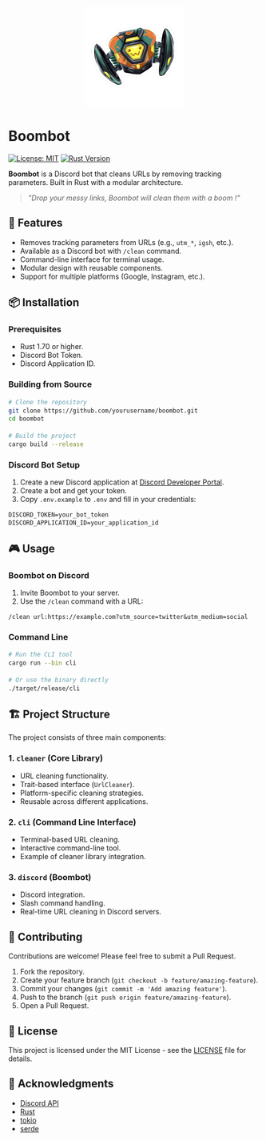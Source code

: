 <p align="center">
  <img src="assets/boom-bot.png" alt="Boombot Logo" width="200"/>
</p>

# Boombot

[![License: MIT](https://img.shields.io/badge/License-MIT-yellow.svg)](https://opensource.org/licenses/MIT)
[![Rust Version](https://img.shields.io/badge/rust-1.70+-blue.svg)](https://www.rust-lang.org)

**Boombot** is a Discord bot that cleans URLs by removing tracking parameters. Built in Rust with a modular architecture.

> _"Drop your messy links, Boombot will clean them with a boom !"_

## 🚀 Features

- Removes tracking parameters from URLs (e.g., `utm_*`, `igsh`, etc.).
- Available as a Discord bot with `/clean` command.
- Command-line interface for terminal usage.
- Modular design with reusable components.
- Support for multiple platforms (Google, Instagram, etc.).

## 📦 Installation

### Prerequisites

- Rust 1.70 or higher.
- Discord Bot Token.
- Discord Application ID.

### Building from Source

```bash
# Clone the repository
git clone https://github.com/yourusername/boombot.git
cd boombot

# Build the project
cargo build --release
```

### Discord Bot Setup

1. Create a new Discord application at [Discord Developer Portal](https://discord.com/developers/applications).
2. Create a bot and get your token.
3. Copy `.env.example` to `.env` and fill in your credentials:
```env
DISCORD_TOKEN=your_bot_token
DISCORD_APPLICATION_ID=your_application_id
```

## 🎮 Usage

### Boombot on Discord

1. Invite Boombot to your server.
2. Use the `/clean` command with a URL:
```
/clean url:https://example.com?utm_source=twitter&utm_medium=social
```

### Command Line

```bash
# Run the CLI tool
cargo run --bin cli

# Or use the binary directly
./target/release/cli
```

## 🏗️ Project Structure

The project consists of three main components:

### 1. `cleaner` (Core Library)
- URL cleaning functionality.
- Trait-based interface (`UrlCleaner`).
- Platform-specific cleaning strategies.
- Reusable across different applications.

### 2. `cli` (Command Line Interface)
- Terminal-based URL cleaning.
- Interactive command-line tool.
- Example of cleaner library integration.

### 3. `discord` (Boombot)
- Discord integration.
- Slash command handling.
- Real-time URL cleaning in Discord servers.

## 🤝 Contributing

Contributions are welcome! Please feel free to submit a Pull Request.

1. Fork the repository.
2. Create your feature branch (`git checkout -b feature/amazing-feature`).
3. Commit your changes (`git commit -m 'Add amazing feature'`).
4. Push to the branch (`git push origin feature/amazing-feature`).
5. Open a Pull Request.

## 📝 License

This project is licensed under the MIT License - see the [LICENSE](LICENSE) file for details.

## 🙏 Acknowledgments

- [Discord API](https://discord.com/developers/docs/intro)
- [Rust](https://www.rust-lang.org)
- [tokio](https://tokio.rs)
- [serde](https://serde.rs)

